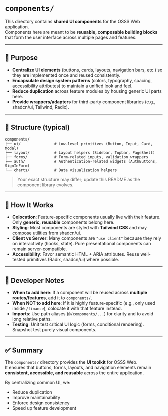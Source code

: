 # `components/`

This directory contains **shared UI components** for the OSSS Web application.  
Components here are meant to be **reusable, composable building blocks** that form the user interface
across multiple pages and features.

---

## 📌 Purpose

- **Centralize UI elements** (buttons, cards, layouts, navigation bars, etc.) so they are implemented once and reused consistently.
- **Encapsulate design system patterns** (colors, typography, spacing, accessibility attributes) to maintain a unified look and feel.
- **Reduce duplication** across feature modules by housing generic UI parts here.
- **Provide wrappers/adapters** for third-party component libraries (e.g., shadcn/ui, Tailwind, Radix).

---

## 📂 Structure (typical)

```
components/
├── ui/               # Low-level primitives (Button, Input, Card, Modal)
├── layout/           # Layout helpers (Sidebar, Topbar, PageShell)
├── forms/            # Form-related inputs, validation wrappers
├── auth/             # Authentication-related widgets (AuthButtons, SignInForm)
└── charts/           # Data visualization helpers
```

> Your exact structure may differ; update this README as the component library evolves.

---

## 🔑 How It Works

- **Colocation**: Feature-specific components usually live with their feature. Only **generic, reusable** components belong here.
- **Styling**: Most components are styled with **Tailwind CSS** and may compose utilities from shadcn/ui.
- **Client vs Server**: Many components are `"use client"` because they rely on interactivity (hooks, state). Pure presentational components can remain server-compatible.
- **Accessibility**: Favor semantic HTML + ARIA attributes. Reuse well-tested primitives (Radix, shadcn/ui) where possible.

---

## 🚦 Developer Notes

- **When to add here**: If a component will be reused across **multiple routes/features**, add it to `components/`.
- **When NOT to add here**: If it is highly feature-specific (e.g., only used inside `/finance`), colocate it with that feature instead.
- **Imports**: Use path aliases (`@/components/...`) for clarity and to avoid long relative paths.
- **Testing**: Unit test critical UI logic (forms, conditional rendering). Snapshot test purely visual components.

---

## ✅ Summary

The `components/` directory provides the **UI toolkit** for OSSS Web.  
It ensures that buttons, forms, layouts, and navigation elements remain **consistent, accessible, and reusable** across the entire application.

By centralizing common UI, we:  

- Reduce duplication  
- Improve maintainability  
- Enforce design consistency  
- Speed up feature development  
